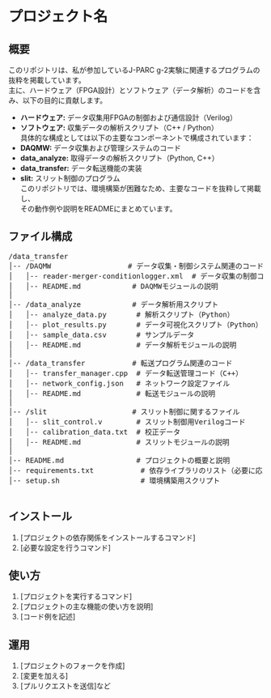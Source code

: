 # プロジェクト名

## 概要

このリポジトリは、私が参加しているJ-PARC g-2実験に関連するプログラムの抜粋を掲載しています。  
主に、ハードウェア（FPGA設計）とソフトウェア（データ解析）のコードを含み、以下の目的に貢献します。
- **ハードウェア:** データ収集用FPGAの制御および通信設計（Verilog）  
- **ソフトウェア:** 収集データの解析スクリプト（C++ / Python）  
具体的な構成としては以下の主要なコンポーネントで構成されています：
- **DAQMW:** データ収集および管理システムのコード  
- **data_analyze:** 取得データの解析スクリプト（Python, C++）  
- **data_transfer:** データ転送機能の実装  
- **slit:** スリット制御のプログラム  
このリポジトリでは、環境構築が困難なため、主要なコードを抜粋して掲載し、  
その動作例や説明をREADMEにまとめています。
## ファイル構成
<pre>
/data_transfer
│-- /DAQMW                  # データ収集・制御システム関連のコード
│   │-- reader-merger-conditionlogger.xml  # データ収集の制御コード（C++）
│   │-- README.md            # DAQMWモジュールの説明
│
│-- /data_analyze            # データ解析用スクリプト
│   │-- analyze_data.py       # 解析スクリプト（Python）
│   │-- plot_results.py       # データ可視化スクリプト（Python）
│   │-- sample_data.csv       # サンプルデータ
│   │-- README.md             # データ解析モジュールの説明
│
│-- /data_transfer           # 転送プログラム関連のコード
│   │-- transfer_manager.cpp  # データ転送管理コード（C++）
│   │-- network_config.json   # ネットワーク設定ファイル
│   │-- README.md             # 転送モジュールの説明
│
│-- /slit                    # スリット制御に関するファイル
│   │-- slit_control.v        # スリット制御用Verilogコード
│   │-- calibration_data.txt  # 校正データ
│   │-- README.md             # スリットモジュールの説明
│
│-- README.md                 # プロジェクトの概要と説明
│-- requirements.txt           # 依存ライブラリのリスト（必要に応じて）
│-- setup.sh                   # 環境構築用スクリプト

</pre>
## インストール

1. [プロジェクトの依存関係をインストールするコマンド]
2. [必要な設定を行うコマンド]

## 使い方

1. [プロジェクトを実行するコマンド]
2. [プロジェクトの主な機能の使い方を説明]
3. [コード例を記述]

## 運用

1. [プロジェクトのフォークを作成]
2. [変更を加える]
3. [プルリクエストを送信]など
